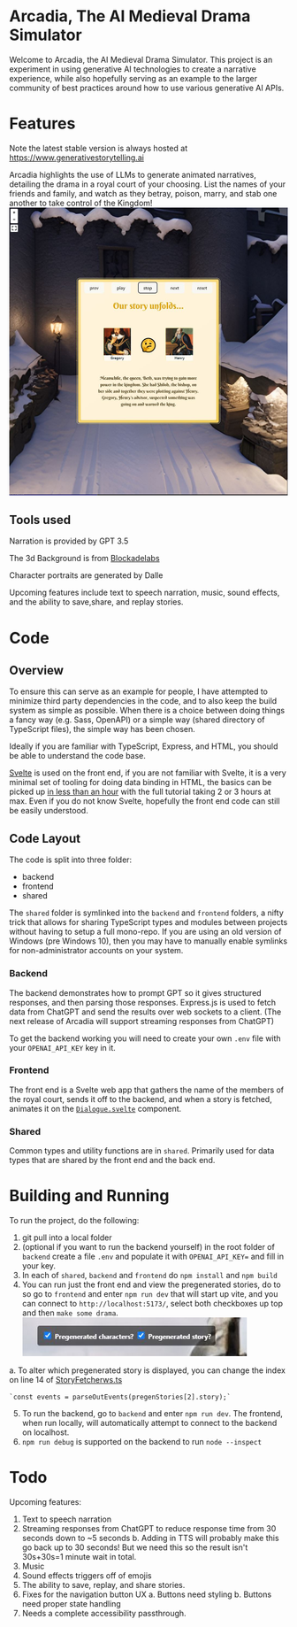 # Arcadia, The AI Medieval Drama Simulator

Welcome to Arcadia, the AI Medieval Drama Simulator. This project is an experiment in using generative AI technologies to create a narrative experience, while also hopefully serving as an example to the larger community of best practices around how to use various generative AI APIs.

# Features
Note the latest stable version is always hosted at https://www.generativestorytelling.ai

Arcadia highlights the use of LLMs to generate animated narratives, detailing the drama in a royal court of your choosing. List the names of your friends and family, and watch as they betray, poison, marry, and stab one another to take control of the Kingdom!
![Screenshot of generativestorytelling.ai showing an advisor warning a king that his wife plans to overthrow him](https://raw.githubusercontent.com/devlinb/arcadia/main/assets/screenshot.JPG)


## Tools used
Narration is provided by GPT 3.5

The 3d Background is from [Blockadelabs](https://skybox.blockadelabs.com/)

Character portraits are generated by Dalle

Upcoming features include text to speech narration, music, sound effects, and the ability to save,share, and replay stories.

# Code

## Overview

To ensure this can serve as an example for people, I have attempted to minimize third party dependencies in the code, and to also keep the build system as simple as possible. When there is a choice between doing things a fancy way (e.g. Sass, OpenAPI) or a simple way (shared directory of TypeScript files), the simple way has been chosen.

Ideally if you are familiar with TypeScript, Express, and HTML, you should be able to understand the code base.

[Svelte](https://svelte.dev/) is used on the front end, if you are not familiar with Svelte, it is a very minimal set of tooling for doing data binding in HTML, the basics can be picked up [in less than an hour](https://svelte.dev/tutorial/basics) with the full tutorial taking 2 or 3 hours at max. Even if you do not know Svelte, hopefully the front end code can still be easily understood.

## Code Layout
The code is split into three folder:
* backend
* frontend
* shared

The `shared` folder is symlinked into the `backend` and `frontend` folders, a nifty trick that allows for sharing TypeScript types and modules between projects without having to setup a full mono-repo. If you are using an old version of Windows (pre Windows 10), then you may have to manually enable symlinks for non-administrator accounts on your system.

### Backend
The backend demonstrates how to prompt GPT so it gives structured responses, and then parsing those responses. Express.js is used to fetch data from ChatGPT and send the results over web sockets to a client. (The next release of Arcadia will support streaming responses from ChatGPT)

To get the backend working you will need to create your own `.env` file with your `OPENAI_API_KEY` key in it.

### Frontend
The front end is a Svelte web app that gathers the name of the members of the royal court, sends it off to the backend, and when a story is fetched, animates it on the [`Dialogue.svelte`](/frontend/src/lib/Dialogue.svelte) component.

### Shared

Common types and utility functions are in `shared`. Primarily used for data types that are shared by the front end and the back end.

# Building and Running
To run the project, do the following:

1. git pull into a local folder
2. (optional if you want to run the backend yourself) in the root folder of `backend` create a file `.env` and populate it with `OPENAI_API_KEY=` and fill in your key.  
3. In each of `shared`, `backend` and `frontend` do `npm install` and `npm build`
4. You can run just the front end and view the pregenerated stories, do to so go to `frontend` and enter `npm run dev` that will start up vite, and you can connect to `http://localhost:5173/`, select both checkboxes up top and then `make some drama`.
![Two checkboxes at top of the screen selected, one labeled "Pregenerated Character" the other labeled "Pregenerated Story"](https://github.com/devlinb/arcadia/blob/main/assets/checkboxes.JPG)


  a. To alter which pregenerated story is displayed, you can change the index on line 14 of [StoryFetcherws.ts](/frontend/src/lib/StoryFetcherws.ts) 

    `const events = parseOutEvents(pregenStories[2].story);`
5. To run the backend, go to `backend` and enter `npm run dev`. The frontend, when run locally, will automatically attempt to connect to the backend on localhost.
6. `npm run debug` is supported on the backend to run `node --inspect`


# Todo
Upcoming features:

1. Text to speech narration
2. Streaming responses from ChatGPT to reduce response time from 30 seconds down to ~5 seconds
  b. Adding in TTS will probably make this go back up to 30 seconds! But we need this so the result isn't 30s+30s=1 minute wait in total.
3. Music
4. Sound effects triggers off of emojis
5. The ability to save, replay, and share stories.
6. Fixes for the navigation button UX
   a. Buttons need styling
   b. Buttons need proper state handling
7. Needs a complete accessibility passthrough.
